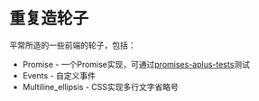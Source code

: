 # 重复造轮子
平常所造的一些前端的轮子，包括：
*  Promise - 一个Promise实现，可通过[promises-aplus-tests](https://github.com/promises-aplus/promises-tests/)测试
*  Events - 自定义事件
*  Multiline_ellipsis - CSS实现多行文字省略号

